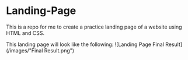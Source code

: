 # Landing-Page

This is a repo for me to create a practice landing page of a website using HTML and CSS.

This landing page will look like the following:
![Landing Page Final Result](/images/"Final Result.png")

